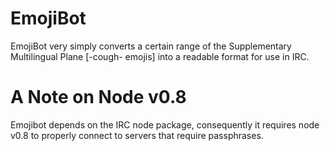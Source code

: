 EmojiBot
========

EmojiBot very simply converts a certain range of the Supplementary Multilingual Plane [-cough- emojis]  into a readable format for use in IRC. 

A Note on Node v0.8
=========
Emojibot depends on the IRC node package, consequently it requires node v0.8 to properly connect to servers that require passphrases. 